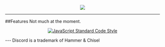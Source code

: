 <p style="text-align:center;">
<img src="http://i.imgur.com/dPWDGGl.png"></p>


---


##Features
Not much at the moment.



<p align="center">
  <a href="https://github.com/feross/standard"><img src="https://cdn.rawgit.com/feross/standard/master/badge.svg" alt="JavaScript Standard Code Style"></a>
</p>
---
Discord is a trademark of Hammer & Chisel
